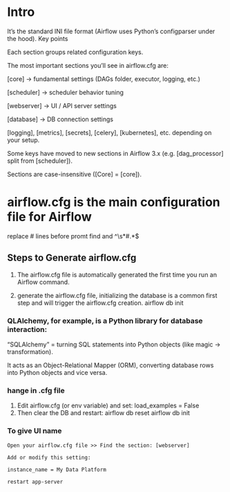 # Intro
It’s the standard INI file format (Airflow uses Python’s configparser under the hood).
Key points

Each section groups related configuration keys.

The most important sections you’ll see in airflow.cfg are:

[core] → fundamental settings (DAGs folder, executor, logging, etc.)

[scheduler] → scheduler behavior tuning

[webserver] → UI / API server settings

[database] → DB connection settings

[logging], [metrics], [secrets], [celery], [kubernetes], etc. depending on your setup.

Some keys have moved to new sections in Airflow 3.x (e.g. [dag_processor] split from [scheduler]).

Sections are case-insensitive ([Core] = [core]).

# airflow.cfg is the main configuration file for Airflow

replace # lines before promt
find and ^\s*#.*$

## Steps to Generate airflow.cfg
1) The airflow.cfg file is automatically generated the first time you run an Airflow command.

2) generate the airflow.cfg file, initializing the database is a common first step and will trigger the airflow.cfg creation.
airflow db init


### QLAlchemy, for example, is a Python library for database interaction:

“SQLAlchemy” = turning SQL statements into Python objects (like magic → transformation).

It acts as an Object-Relational Mapper (ORM), converting database rows into Python objects and vice versa.

### hange in .cfg file
1) Edit airflow.cfg (or env variable) and set:
load_examples = False
2) Then clear the DB and restart:
airflow db reset
airflow db init

### To give UI name
```
Open your airflow.cfg file >> Find the section: [webserver]

Add or modify this setting:

instance_name = My Data Platform

restart app-server
```
